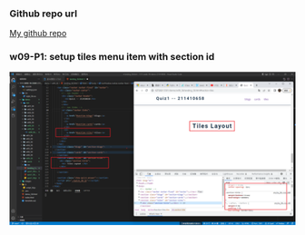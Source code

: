 ### Github repo url

[My github repo](https://github.com/anan826/1111-sweb-1N-demo-211410658.git)

### w09-P1: setup tiles menu item with section id

![](w09-p1.png)
